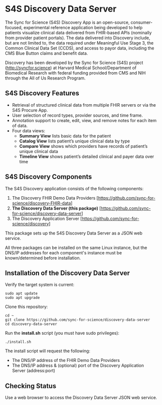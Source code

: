 # S4S Discovery Data Server

The Sync for Science (S4S) Discovery App is an open-source, consumer-focused, experimental reference application being developed to help patients visualize clinical data delivered from FHIR-based APIs (nominally from provider patient portals). The data delivered into Discovery include, but are not limited to, the data required under Meaningful Use Stage 3, the Common Clinical Data Set (CCDS), and access to payor data, including the CMS Blue Button claims and benefit data.

Discovery has been developed by the Sync for Science (S4S) project (<http://syncfor.science>) at Harvard Medical School/Department of Biomedical Research with federal funding provided from CMS and NIH through the All of Us Research Program.

## S4S Discovery Features

- Retrieval of structured clinical data from multiple FHIR servers or via the S4S Procure App.
- User selection of record types, provider sources, and time frame.
- Annotation support to create, edit, view, and remove notes for each item of data.
- Four data views:
   - **Summary View** lists basic data for the patient
   - **Catalog View** lists patient’s unique clinical data by type
   - **Compare View** shows which providers have records of patient’s unique clinical data
   - **Timeline View** shows patient’s detailed clinical and payer data over time

## S4S Discovery Components

The S4S Discovery application consists of the following components:

1. The Discovery FHIR Demo Data Providers [<https://github.com/sync-for-science/discovery-FHIR-data>]
2. **The Discovery Data Server (this package)** [<https://github.com/sync-for-science/discovery-data-server>]
3. The Discovery Application Server [<https://github.com/sync-for-science/discovery>]

This package sets up the S4S Discovery Data Server as a JSON web service.

All three packages can be installed on the same Linux instance, but the DNS/IP addresses for each component's instance must be known/determined before installation.

## Installation of the Discovery Data Server

Verify the target system is current:

    sudo apt update
    sudo apt upgrade

Clone this repository:

    cd ~
    git clone https://github.com/sync-for-science/discovery-data-server
    cd discovery-data-server

Run the **install.sh** script (you must have sudo privileges):

    ./install.sh

The install script will request the following:

- The DNS/IP address of the FHIR Demo Data Providers
- The DNS/IP address & (optional) port of the Discovery Application Server (address:port)

## Checking Status

Use a web browser to access the Discovery Data Server JSON web service.

